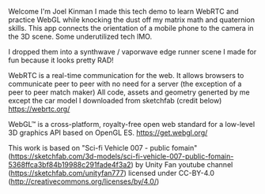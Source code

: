 Welcome I'm Joel Kinman I made this tech demo to learn WebRTC and practice WebGL while knocking the dust off my matrix math and quaternion skills. 
This app connects the orientation of a mobile phone to the camera in the 3D scene. Some underutilized tech IMO. 

I dropped them into a synthwave / vaporwave edge runner scene I made for fun because it looks pretty RAD!

WebRTC is a real-time communication for the web. It allows browsers to communicate peer to peer with no need for a server (the exception of a peer to peer match maker)
All code, assets and geometry generted by me except the car model I downloaded from sketchfab (credit below)
https://webrtc.org/

WebGL™ is a cross-platform, royalty-free open web standard for a low-level 3D graphics API based on OpenGL ES.
https://get.webgl.org/



This work is based on "Sci-fi Vehicle 007 - public fomain" (https://sketchfab.com/3d-models/sci-fi-vehicle-007-public-fomain-5368ffca3bf84b19988c291fade4f3a2) by Unity Fan youtube channel (https://sketchfab.com/unityfan777) licensed under CC-BY-4.0 (http://creativecommons.org/licenses/by/4.0/)
